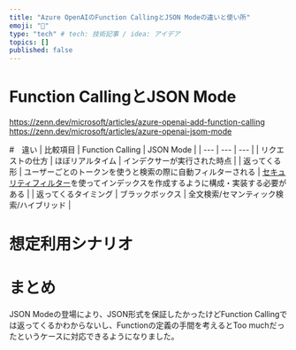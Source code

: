 ```yaml
---
title: "Azure OpenAIのFunction CallingとJSON Modeの違いと使い所"
emoji: "📑"
type: "tech" # tech: 技術記事 / idea: アイデア
topics: []
published: false
---
```


# Function CallingとJSON Mode
https://zenn.dev/microsoft/articles/azure-openai-add-function-calling
https://zenn.dev/microsoft/articles/azure-openai-jsom-mode

#　違い
| 比較項目 | Function Calling | JSON Mode |
| --- | --- | --- |
| リクエストの仕方 | ほぼリアルタイム | インデクサーが実行された時点 |
| 返ってくる形 | ユーザーごとのトークンを使うと検索の際に自動フィルターされる | [セキュリティフィルター](https://learn.microsoft.com/ja-jp/azure/search/search-security-trimming-for-azure-search)を使ってインデックスを作成するように構成・実装する必要がある |
| 返ってくるタイミング | ブラックボックス | 全文検索/セマンティック検索/ハイブリッド |


# 想定利用シナリオ

# まとめ
JSON Modeの登場により、JSON形式を保証したかったけどFunction Callingでは返ってくるかわからないし、Functionの定義の手間を考えるとToo muchだったというケースに対応できるようになりました。